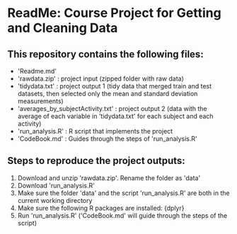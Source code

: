 # ReadMe: Course Project for Getting and Cleaning Data


## This repository contains the following files:

- 'Readme.md'
- 'rawdata.zip' : project input (zipped folder with raw data)
- 'tidydata.txt' : project output 1 (tidy data that merged train and test datasets, then selected only the mean and standard deviation measurements)
- 'averages_by_subjectActivity.txt' : project output 2 (data with the average of each variable in 'tidydata.txt' for each subject and each activity)
- 'run_analysis.R' : R script that implements the project
- 'CodeBook.md' : Guides through the steps of 'run_analysis.R'


## Steps to reproduce the project outputs:

1. Download and unzip 'rawdata.zip'. Rename the folder as 'data'
2. Download 'run_analysis.R' 
3. Make sure the folder 'data' and the script 'run_analysis.R' are both in the current working directory
4. Make sure the following R packages are installed: {dplyr}
5. Run 'run_analysis.R' ('CodeBook.md' will guide through the steps of the script)




